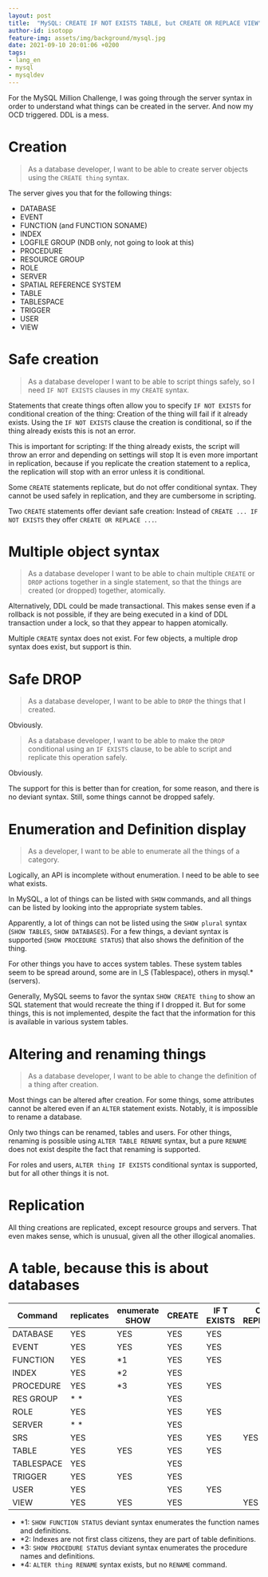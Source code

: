 ```yaml
---
layout: post
title:  "MySQL: CREATE IF NOT EXISTS TABLE, but CREATE OR REPLACE VIEW"
author-id: isotopp
feature-img: assets/img/background/mysql.jpg
date: 2021-09-10 20:01:06 +0200
tags:
- lang_en
- mysql
- mysqldev
---
```

For the MySQL Million Challenge, I was going through the server syntax in order to understand what things can be created in the server.
And now my OCD triggered.
DDL is a mess.

# Creation

> As a database developer, I want to be able to create server objects using the `CREATE thing` syntax.

The server gives you that for the following things:

- DATABASE
- EVENT
- FUNCTION (and FUNCTION SONAME)
- INDEX
- LOGFILE GROUP (NDB only, not going to look at this)
- PROCEDURE
- RESOURCE GROUP
- ROLE
- SERVER
- SPATIAL REFERENCE SYSTEM
- TABLE
- TABLESPACE
- TRIGGER
- USER
- VIEW

# Safe creation

> As a database developer I want to be able to script things safely, so I need `IF NOT EXISTS` clauses in my `CREATE` syntax.

Statements that create things often allow you to specify `IF NOT EXISTS` for conditional creation of the thing:
Creation of the thing will fail if it already exists.
Using the `IF NOT EXISTS` clause the creation is conditional, so if the thing already exists this is not an error.

This is important for scripting: If the thing already exists, the script will throw an error and depending on settings will stop
It is even more important in replication, because if you replicate the creation statement to a replica, the replication will stop with an error unless it is conditional.

Some `CREATE` statements replicate, but do not offer conditional syntax.
They cannot be used safely in replication, and they are cumbersome in scripting.

Two `CREATE` statements offer deviant safe creation: Instead of `CREATE ... IF NOT EXISTS` they offer `CREATE OR REPLACE ...`.

# Multiple object syntax

> As a database developer I want to be able to chain multiple `CREATE` or `DROP` actions together in a single statement, so that the things are created (or dropped) together, atomically.

Alternatively, DDL could be made transactional.
This makes sense even if a rollback is not possible, if they are being executed in a kind of DDL transaction under a lock, so that they appear to happen atomically.

Multiple `CREATE` syntax does not exist.
For few objects, a multiple drop syntax does exist, but support is thin.

# Safe DROP

> As a database developer, I want to be able to `DROP` the things that I created.

Obviously.

> As a database developer, I want to be able to make the `DROP` conditional using an `IF EXISTS` clause, to be able to script and replicate this operation safely.

Obviously.

The support for this is better than for creation, for some reason, and there is no deviant syntax.
Still, some things cannot be dropped safely.

# Enumeration and Definition display

> As a developer, I want to be able to enumerate all the things of a category.

Logically, an API is incomplete without enumeration.
I need to be able to see what exists.

In MySQL, a lot of things can be listed with `SHOW` commands, and all things can be listed by looking into the appropriate system tables.

Apparently, a lot of things can not be listed using the `SHOW plural` syntax (`SHOW TABLES`, `SHOW DATABASES`).
For a few things, a deviant syntax is supported (`SHOW PROCEDURE STATUS`) that also shows the definition of the thing.

For other things you have to acces system tables.
These system tables seem to be spread around, some are in I_S (Tablespace), others in mysql.* (servers).

Generally, MySQL seems to favor the syntax `SHOW CREATE thing` to show an SQL statement that would recreate the thing if I dropped it.
But for some things, this is not implemented, despite the fact that the information for this is available in various system tables.

# Altering and renaming things

> As a database developer, I want to be able to change the definition of a thing after creation.

Most things can be altered after creation.
For some things, some attributes cannot be altered even if an `ALTER` statement exists. Notably, it is impossible to rename a database.

Only two things can be renamed, tables and users.
For other things, renaming is possible using `ALTER TABLE RENAME` syntax, but a pure `RENAME` does not exist despite the fact that renaming is supported.

For roles and users, `ALTER thing IF EXISTS` conditional syntax is supported, but for all other things it is not.

# Replication

All thing creations are replicated, except resource groups and servers.
That even makes sense, which is unusual, given all the other illogical anomalies.

# A table, because this is about databases

| Command | replicates | enumerate SHOW| CREATE | IF   T EXISTS| OR REPLACE | DROP | IF EXISTS | MULTI | SHOW CREATE | ALTER | IF EXISTS | RENAME |
|---------|------------|---------------|--------|--------------|------------|------|-----------|-------|-------------|-------|-----------|--------|
| DATABASE|  YES       | YES           |  YES   | YES          |            | YES  | YES       |       | YES         | YES   |           |        |
| EVENT   |  YES       | YES           |  YES   | YES          |            | YES  | YES       |       | YES         | YES   |           | *4     |
| FUNCTION|  YES       | *1            |  YES   | YES          |            | YES  | YES       |       | YES         | YES   |           |        |
| INDEX   |  YES       | *2            |  YES   |              |            | YES  |           |       | *2          |       |           | *4     |
|PROCEDURE|  YES       | *3            |  YES   | YES          |            | YES  | YES       |       | YES         | YES   |           | *4     |
|RES GROUP|  *  *      |               |  YES   |              |            | YES  |           |       |             |       |           |        |
| ROLE    |  YES       |               |  YES   | YES          |            | YES  | YES       | YES   |             |       | YES       | YES    |
| SERVER  |  *  *      |               |  YES   |              |            | YES  | YES       |       |             | YES   |           |        |
| SRS     |  YES       |               |  YES   | YES          | YES        | YES  | YES       |       |             |       |           |        |
| TABLE   |  YES       | YES           |  YES   | YES          |            | YES  | YES       | YES   | YES         | YES   |           | YES    |
|TABLESPACE| YES       |               |  YES   |              |            | YES  |           |       |             | YES   |           | *4     |
| TRIGGER |  YES       | YES           |  YES   |              |            | YES  | YES       |       | YES         |       |           |        |
| USER    |  YES       |               |  YES   | YES          |            | YES  | YES       | YES   |             | YES   | YES       | YES    |
| VIEW    |  YES       | YES           |  YES   |              | YES        | YES  | YES       | YES   | YES         | YES   |           | YES    |

- *1: `SHOW FUNCTION STATUS` deviant syntax enumerates the function names and definitions.
- *2: Indexes are not first class citizens, they are part of table definitions.
- *3: `SHOW PROCEDURE STATUS` deviant syntax enumerates the procedure names and definitions.
- *4: `ALTER thing RENAME` syntax exists, but no `RENAME` command.


